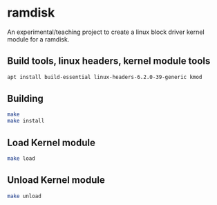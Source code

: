 # ramdisk
An experimental/teaching project to create a linux block driver kernel module for a ramdisk.

## Build tools, linux headers, kernel module tools

```bash
apt install build-essential linux-headers-6.2.0-39-generic kmod
```

## Building

```bash
make
make install
```

## Load Kernel module

```bash
make load
```

## Unload Kernel module

```bash
make unload
```

